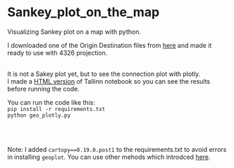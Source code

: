 # Sankey_plot_on_the_map
Visualizing Sankey plot on a map with python.


I downloaded one of the Origin Destination files from [here](https://mobilitylab.ut.ee/OD/) and made it ready to use with 4326 projection. 


<br>It is not a Sakey plot yet, but to see the connection plot with plotly. <br>
I made a [HTML version](https://github.com/MINIMALaq/Sankey_plot_on_the_map/blob/main/Tallinn.html) of Tallinn notebook so you can see the results before running the code. <br>

You can run the code like this:<br>
`pip install -r requirements.txt` <br>
`python geo_plotly.py`

<br>
<br>



Note: I added `cartopy==0.19.0.post1` to the requirements.txt to avoid errors in installing `geoplot`. You can use other mehods which introdced [here](https://pythonissues.com/issues/2179634).
